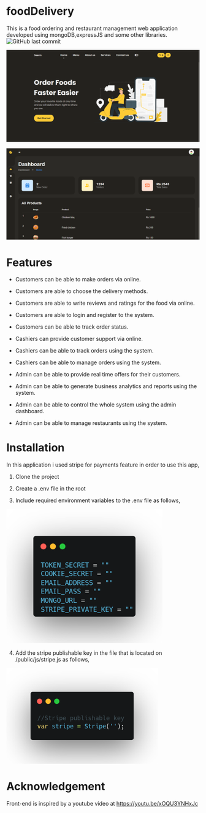 # foodDelivery
This is a food ordering and restaurant management web application developed using mongoDB,expressJS and some other libraries. ![GitHub last commit](https://img.shields.io/github/last-commit/NishakMohomed/foodDelivery)

![](public/images/readmeImages/home.png)

![](public/images/readmeImages/dashboard.png)

# Features
- Customers can be able to make orders via online.
- Customers are able to choose the delivery methods.
- Customers are able to write  reviews and ratings for the food via online.
- Customers are able to login and register to the system.
- Customers can be able to track order status.

- Cashiers can provide customer support via online.
- Cashiers can be able to track orders using the system.
- Cashiers can be able to manage orders using the system.

- Admin can be able to provide real time offers for their customers.
- Admin can be able to generate business analytics and reports using the system.
- Admin can be able to control the whole system using the admin dashboard.
- Admin can be able to manage restaurants using the system.
 

# Installation
In this application i used stripe for payments feature in order to use this app, 

1. Clone the project

2. Create a .env file in the root

3. Include required environment variables to the .env file as follows,

<img src= "public/images/readmeImages/envExample.png" widht= "250"  height= "350">


4. Add the stripe publishable key in the file that is located on /public/js/stripe.js as follows,

<img src= "public/images/readmeImages/stripePublickey.png" widht= "150"  height= "250">


# Acknowledgement
Front-end is inspired by a youtube video at https://youtu.be/xOQU3YNHxJc
